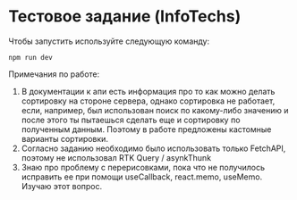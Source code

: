 # Тестовое задание (InfoTechs)

Чтобы запустить используйте следующую команду:

```
npm run dev
```
Примечания по работе:
1. В документации к апи есть информация про то как можно делать сортировку на стороне сервера, однако сортировка не работает, если, например, был использован поиск по какому-либо значению и после этого ты пытаешься сделать еще и сортировку по полученным данным. Поэтому в работе предложены кастомные варианты сортировки.
2. Согласно заданию необходимо было использовать только FetchAPI, поэтому не использовал RTK Query / asynkThunk
3. Знаю про проблему с перерисовками, пока что не получилось исправить ее при помощи useCallback, react.memo, useMemo. Изучаю этот вопрос.
